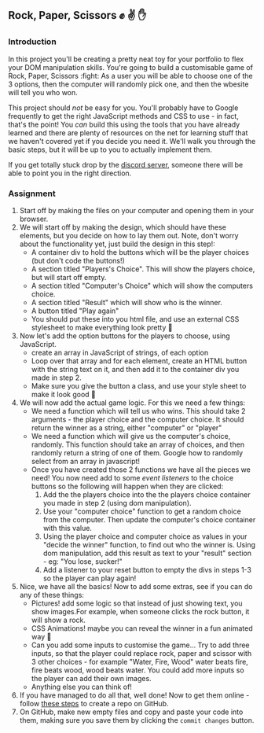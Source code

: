 ## Rock, Paper, Scissors :fist: :v: :hand:

### Introduction

In this project you'll be creating a pretty neat toy for your portfolio to flex your DOM manipulation skills. You're going to build a customisable game of Rock, Paper, Scissors :fight: As a user you will be able to choose one of the 3 options, then the computer will randomly pick one, and then the wbesite will tell you who won.

This project should _not_ be easy for you. You'll probably have to Google frequently to get the right JavaScript methods and CSS to use - in fact, that's the point! You _can_ build this using the tools that you have already learned and there are plenty of resources on the net for learning stuff that we haven't covered yet if you decide you need it. We'll walk you through the basic steps, but it will be up to you to actually implement them.

If you get totally stuck drop by the [discord server](https://discord.gg/XBgJHZDJP8), someone there will be able to point you in the right direction.

### Assignment

<div class="lesson-content__panel" markdown="1">

1. Start off by making the files on your computer and opening them in your browser.
2. We will start off by making the design, which should have these elements, but you decide on how to lay them out. Note, don't worry about the functionality yet, just build the design in this step!:
   - A container div to hold the buttons which will be the player choices (but don't code the buttons!)
   - A section titled "Players's Choice". This will show the players choice, but will start off empty.
   - A section titled "Computer's Choice" which will show the computers choice.
   - A section titled "Result" which will show who is the winner.
   - A button titled "Play again"
   - You should put these into you html file, and use an external CSS stylesheet to make everything look pretty :dancer:
3. Now let's add the option buttons for the players to choose, using JavaScript.
   - create an array in JavaScript of strings, of each option
   - Loop over that array and for each element, create an HTML button with the string text on it, and then add it to the container div you made in step 2.
   - Make sure you give the button a class, and use your style sheet to make it look good :eyes:
4. We will now add the actual game logic. For this we need a few things:
   - We need a function which will tell us who wins. This should take 2 arguments - the player choice and the computer choice. It should return the winner as a string, either "computer" or "player"
   - We need a function which will give us the computer's choice, randomly. This function should take an array of choices, and then randomly return a string of one of them. Google how to randomly select from an array in javascript!
   - Once you have created those 2 functions we have all the pieces we need! You now need add to some _event listeners_ to the choice buttons so the following will happen when they are clicked:
     1. Add the the players choice into the the players choice container you made in step 2 (using dom manipulation).
     2. Use your "computer choice" function to get a random choice from the computer. Then update the computer's choice container with this value.
     3. Using the player choice and computer choice as values in your "decide the winner" function, to find out who the winner is. Using dom manipulation, add this result as text to your "result" section - eg: "You lose, sucker!"
     4. Add a listener to your reset button to empty the divs in steps 1-3 so the player can play again!
5. Nice, we have all the basics! Now to add some extras, see if you can do any of these things:
   - Pictures! add some logic so that instead of just showing text, you show images.For example, when someone clicks the rock button, it will show a rock.
   - CSS Animations! maybe you can reveal the winner in a fun animated way :eyes:
   - Can you add some inputs to customise the game... Try to add three inputs, so that the player could replace rock, paper and scissor with 3 other choices - for example "Water, Fire, Wood" water beats fire, fire beats wood, wood beats water. You could add more inputs so the player can add their own images.
   - Anything else you can think of!
6. If you have managed to do all that, well done! Now to get them online - follow [these steps](https://help.github.com/en/articles/create-a-repo) to create a repo on GitHub.
7. On GitHub, make new empty files and copy and paste your code into them, making sure you save them by clicking the `commit changes` button.

</div>
